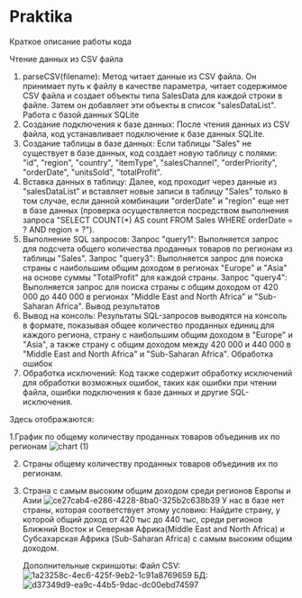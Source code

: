 # Praktika
Краткое описание работы кода

Чтение данных из CSV файла
1. parseCSV(filename): Метод читает данные из CSV файла. Он принимает путь к файлу в качестве параметра, читает содержимое CSV файла и создает объекты типа SalesData для каждой строки в файле. Затем он добавляет эти объекты в список "salesDataList".
Работа с базой данных SQLite
2. Создание подключения к базе данных: После чтения данных из CSV файла, код устанавливает подключение к базе данных SQLite.
3. Создание таблицы в базе данных: Если таблицы "Sales" не существует в базе данных, код создает новую таблицу с полями: "id", "region", "country", "itemType", "salesChannel", "orderPriority", "orderDate", "unitsSold", "totalProfit".
4. Вставка данных в таблицу: Далее, код проходит через данные из "salesDataList" и вставляет новые записи в таблицу "Sales" только в том случае, если данной комбинации "orderDate" и "region" еще нет в базе данных (проверка осуществляется посредством выполнения запроса "SELECT COUNT(*) AS count FROM Sales WHERE orderDate = ? AND region = ?").
5. Выполнение SQL запросов:
Запрос "query1": Выполняется запрос для подсчета общего количества проданных товаров по регионам из таблицы "Sales".
Запрос "query3": Выполняется запрос для поиска страны с наибольшим общим доходом в регионах "Europe" и "Asia" на основе суммы "TotalProfit" для каждой страны.
Запрос "query4": Выполняется запрос для поиска страны с общим доходом от 420 000 до 440 000 в регионах "Middle East and North Africa" и "Sub-Saharan Africa".
Вывод результатов
6. Вывод на консоль: Результаты SQL-запросов выводятся на консоль в формате, показывая общее количество проданных единиц для каждого региона, страну с наибольшим общим доходом в "Europe" и "Asia", а также страну с общим доходом между 420 000 и 440 000 в "Middle East and North Africa" и "Sub-Saharan Africa".
Обработка ошибок
7. Обработка исключений: Код также содержит обработку исключений для обработки возможных ошибок, таких как ошибки при чтении файла, ошибки подключения к базе данных и другие SQL-исключения.

Здесь отображаются:

1.График по общему количеству проданных товаров объединив их по регионам
![chart (1)](https://github.com/Kagene/Praktika/assets/147978324/5609b469-4211-46a2-adf2-955a1b0bb7fc)

2) Страны общему количеству проданных товаров объединив их по регионам.
3) Страна с самым высоким общим доходом среди  регионов Европы и Азии
   ![ce27cab4-e286-4228-8ba0-325b2c638b39](https://github.com/Kagene/Praktika/assets/147978324/7fbd261e-7913-4bb3-ab58-df0837b65a49)
У нас в базе нет страны, которая соответствует этому условию:
Найдите страну, у которой общий доход от 420 тыс до 440 тыс, среди регионов Ближний Восток и Северная Африка(Middle East and North Africa) и Субсахарская  Африка (Sub-Saharan Africa) с самым высоким общим доходом.

   Дополнительные скриншоты:
Файл CSV:
![1a23258c-4ec6-425f-9eb2-1c91a8769659](https://github.com/Kagene/Praktika/assets/147978324/3ec83a2e-dd7d-49bb-b3b7-1cf9dd7ece6a)
БД:
![d37349d9-ea9c-44b5-9dac-dc00ebd74597](https://github.com/Kagene/Praktika/assets/147978324/846d2399-ac55-476e-9f1d-9f16cabdcee8)





